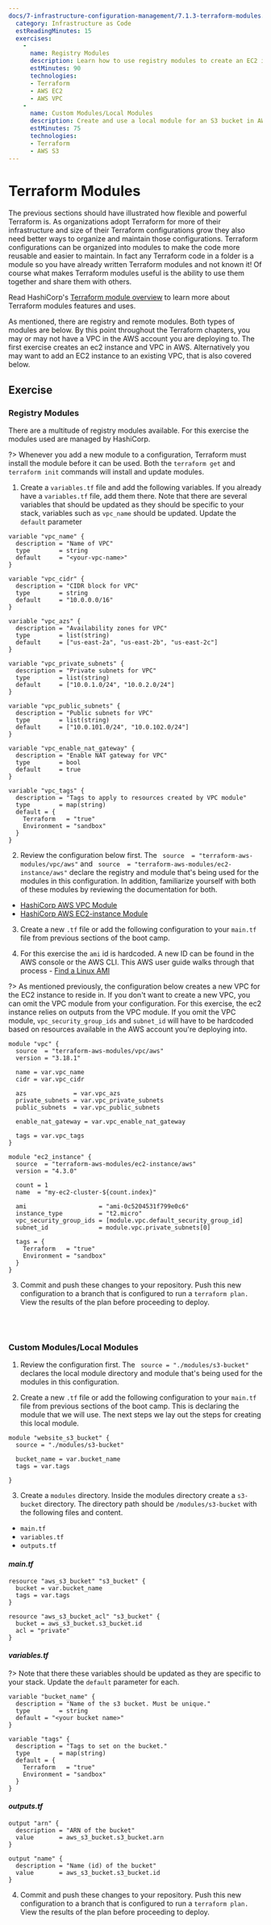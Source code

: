 ```yaml
---
docs/7-infrastructure-configuration-management/7.1.3-terraform-modules.md:
  category: Infrastructure as Code
  estReadingMinutes: 15
  exercises:
    -
      name: Registry Modules
      description: Learn how to use registry modules to create an EC2 instance and VPC in AWS, or add an EC2 instance to an existing VPC.
      estMinutes: 90
      technologies:
      - Terraform
      - AWS EC2
      - AWS VPC
    -
      name: Custom Modules/Local Modules
      description: Create and use a local module for an S3 bucket in AWS.
      estMinutes: 75
      technologies:
      - Terraform
      - AWS S3
---
```


# Terraform Modules

The previous sections should have illustrated how flexible and powerful Terraform is. As organizations adopt Terraform for more of their infrastructure and size of their Terraform configurations grow they also need better ways to organize and maintain those configurations. Terraform configurations can be organized into modules to make the code more reusable and easier to maintain. In fact any Terraform code in a folder is a module so you have already written Terraform modules and not known it! Of course what makes Terraform modules useful is the ability to use them together and share them with others.

Read HashiCorp's [Terraform module overview](https://developer.hashicorp.com/terraform/tutorials/modules/module) to learn more about Terraform modules features and uses.

 As mentioned, there are registry and remote modules. Both types of modules are below. By this point throughout the Terraform chapters, you may or may not have a VPC in the AWS account you are deploying to. The first exercise creates an ec2 instance and VPC in AWS. Alternatively you may want to add an EC2 instance to an existing VPC, that is also covered below.

## Exercise

### **Registry Modules**

There are a multitude of registry modules available. For this exercise the modules used are managed by HashiCorp.

?> Whenever you add a new module to a configuration, Terraform must install the module before it can be used. Both the `terraform get` and `terraform init` commands will install and update modules.

1. Create a `variables.tf` file and add the following variables. If you already have a `variables.tf` file, add them there. Note that there are several variables that should be updated as they should be specific to your stack, variables such as `vpc_name` should be updated. Update the `default` parameter

```hcl
variable "vpc_name" {
  description = "Name of VPC"
  type        = string
  default     = "<your-vpc-name>"
}

variable "vpc_cidr" {
  description = "CIDR block for VPC"
  type        = string
  default     = "10.0.0.0/16"
}

variable "vpc_azs" {
  description = "Availability zones for VPC"
  type        = list(string)
  default     = ["us-east-2a", "us-east-2b", "us-east-2c"]
}

variable "vpc_private_subnets" {
  description = "Private subnets for VPC"
  type        = list(string)
  default     = ["10.0.1.0/24", "10.0.2.0/24"]
}

variable "vpc_public_subnets" {
  description = "Public subnets for VPC"
  type        = list(string)
  default     = ["10.0.101.0/24", "10.0.102.0/24"]
}

variable "vpc_enable_nat_gateway" {
  description = "Enable NAT gateway for VPC"
  type        = bool
  default     = true
}

variable "vpc_tags" {
  description = "Tags to apply to resources created by VPC module"
  type        = map(string)
  default = {
    Terraform   = "true"
    Environment = "sandbox"
  }
}
```

2. Review the configuration below first. The `  source  = "terraform-aws-modules/vpc/aws"
` and `  source  = "terraform-aws-modules/ec2-instance/aws"
` declare the registry and module that's being used for the modules in this configuration. In addition, familiarize yourself with both of these modules by reviewing the documentation for both.

* [HashiCorp AWS VPC Module](https://registry.terraform.io/modules/terraform-aws-modules/vpc/aws/latest)
* [HashiCorp AWS EC2-instance Module](https://registry.terraform.io/modules/terraform-aws-modules/ec2-instance/aws/latest)

3. Create a new `.tf` file or add the following configuration to your `main.tf` file from previous sections of the boot camp.

4. For this exercise the `ami` id is hardcoded. A new ID can be found in the AWS console or the AWS CLI. This AWS user guide walks through that process - [Find a Linux AMI](https://docs.aws.amazon.com/AWSEC2/latest/UserGuide/finding-an-ami.html#finding-an-ami-console)

?> As mentioned previously, the configuration below creates a new VPC for the EC2 instance to reside in. If you don't want to create a new VPC, you can omit the VPC module from your configuration. For this exercise, the ec2 instance relies on outputs from the VPC module. If you omit the VPC module, `vpc_security_group_ids` and `subnet_id` will have to be hardcoded based on resources available in the AWS account you're deploying into.

```hcl
module "vpc" {
  source  = "terraform-aws-modules/vpc/aws"
  version = "3.18.1"

  name = var.vpc_name
  cidr = var.vpc_cidr

  azs             = var.vpc_azs
  private_subnets = var.vpc_private_subnets
  public_subnets  = var.vpc_public_subnets

  enable_nat_gateway = var.vpc_enable_nat_gateway

  tags = var.vpc_tags
}

module "ec2_instance" {
  source  = "terraform-aws-modules/ec2-instance/aws"
  version = "4.3.0"

  count = 1
  name  = "my-ec2-cluster-${count.index}"

  ami                    = "ami-0c5204531f799e0c6"
  instance_type          = "t2.micro"
  vpc_security_group_ids = [module.vpc.default_security_group_id]
  subnet_id              = module.vpc.private_subnets[0]

  tags = {
    Terraform   = "true"
    Environment = "sandbox"
  }
}
```

3. Commit and push these changes to your repository. Push this new configuration to a branch that is configured to run a `terraform plan.` View the results of the plan before proceeding to deploy.

<br>
<br>

### **Custom Modules/Local Modules**

1. Review the configuration first. The ` source = "./modules/s3-bucket"`  declares the local module directory and module that's being used for the modules in this configuration.

2. Create a new `.tf` file or add the following configuration to your `main.tf` file from previous sections of the boot camp. This is declaring the module that we will use. The next steps we lay out the steps for creating this local module.

```hcl
module "website_s3_bucket" {
  source = "./modules/s3-bucket"

  bucket_name = var.bucket_name
  tags = var.tags

}
```

3. Create a `modules` directory. Inside the modules directory create a `s3-bucket` directory. The directory path should be `/modules/s3-bucket`
 with  the following files and content.

* `main.tf`
* `variables.tf`
* `outputs.tf`

#### *main.tf*

```hcl
resource "aws_s3_bucket" "s3_bucket" {
  bucket = var.bucket_name
  tags = var.tags
}

resource "aws_s3_bucket_acl" "s3_bucket" {
  bucket = aws_s3_bucket.s3_bucket.id
  acl = "private"
}
```

#### *variables.tf*

?> Note that there these variables  should be updated as they are  specific to your stack. Update the `default` parameter for each.

```hcl
variable "bucket_name" {
  description = "Name of the s3 bucket. Must be unique."
  type        = string
  default = "<your bucket name>"
}

variable "tags" {
  description = "Tags to set on the bucket."
  type        = map(string)
  default = {
    Terraform   = "true"
    Environment = "sandbox"
  }
}

```

#### *outputs.tf*

```hcl
output "arn" {
  description = "ARN of the bucket"
  value       = aws_s3_bucket.s3_bucket.arn
}

output "name" {
  description = "Name (id) of the bucket"
  value       = aws_s3_bucket.s3_bucket.id
}

```

4. Commit and push these changes to your repository. Push this new configuration to a branch that is configured to run a `terraform plan.` View the results of the plan before proceeding to deploy.
